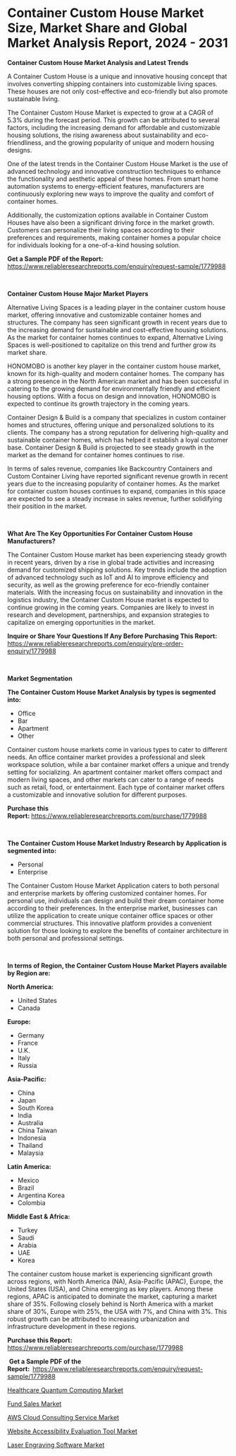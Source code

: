 <p><h1>Container Custom House Market Size, Market Share and Global Market Analysis Report, 2024 - 2031</h1></p><p><strong>Container Custom House Market Analysis and Latest Trends</strong></p>
<p><p>A Container Custom House is a unique and innovative housing concept that involves converting shipping containers into customizable living spaces. These houses are not only cost-effective and eco-friendly but also promote sustainable living. </p><p>The Container Custom House Market is expected to grow at a CAGR of 5.3% during the forecast period. This growth can be attributed to several factors, including the increasing demand for affordable and customizable housing solutions, the rising awareness about sustainability and eco-friendliness, and the growing popularity of unique and modern housing designs.</p><p>One of the latest trends in the Container Custom House Market is the use of advanced technology and innovative construction techniques to enhance the functionality and aesthetic appeal of these homes. From smart home automation systems to energy-efficient features, manufacturers are continuously exploring new ways to improve the quality and comfort of container homes.</p><p>Additionally, the customization options available in Container Custom Houses have also been a significant driving force in the market growth. Customers can personalize their living spaces according to their preferences and requirements, making container homes a popular choice for individuals looking for a one-of-a-kind housing solution.</p></p>
<p><strong>Get a Sample PDF of the Report:&nbsp;</strong> <a href="https://www.reliableresearchreports.com/enquiry/request-sample/1779988">https://www.reliableresearchreports.com/enquiry/request-sample/1779988</a></p>
<p>&nbsp;</p>
<p><strong>Container Custom House Major Market Players</strong></p>
<p><p>Alternative Living Spaces is a leading player in the container custom house market, offering innovative and customizable container homes and structures. The company has seen significant growth in recent years due to the increasing demand for sustainable and cost-effective housing solutions. As the market for container homes continues to expand, Alternative Living Spaces is well-positioned to capitalize on this trend and further grow its market share.</p><p>HONOMOBO is another key player in the container custom house market, known for its high-quality and modern container homes. The company has a strong presence in the North American market and has been successful in catering to the growing demand for environmentally friendly and efficient housing options. With a focus on design and innovation, HONOMOBO is expected to continue its growth trajectory in the coming years.</p><p>Container Design & Build is a company that specializes in custom container homes and structures, offering unique and personalized solutions to its clients. The company has a strong reputation for delivering high-quality and sustainable container homes, which has helped it establish a loyal customer base. Container Design & Build is projected to see steady growth in the market as the demand for container homes continues to rise.</p><p>In terms of sales revenue, companies like Backcountry Containers and Custom Container Living have reported significant revenue growth in recent years due to the increasing popularity of container homes. As the market for container custom houses continues to expand, companies in this space are expected to see a steady increase in sales revenue, further solidifying their position in the market.</p></p>
<p>&nbsp;</p>
<p><strong>What Are The Key Opportunities For Container Custom House Manufacturers?</strong></p>
<p><p>The Container Custom House market has been experiencing steady growth in recent years, driven by a rise in global trade activities and increasing demand for customized shipping solutions. Key trends include the adoption of advanced technology such as IoT and AI to improve efficiency and security, as well as the growing preference for eco-friendly container materials. With the increasing focus on sustainability and innovation in the logistics industry, the Container Custom House market is expected to continue growing in the coming years. Companies are likely to invest in research and development, partnerships, and expansion strategies to capitalize on emerging opportunities in the market.</p></p>
<p><strong>Inquire or Share Your Questions If Any Before Purchasing This Report:</strong> <a href="https://www.reliableresearchreports.com/enquiry/pre-order-enquiry/1779988">https://www.reliableresearchreports.com/enquiry/pre-order-enquiry/1779988</a></p>
<p>&nbsp;</p>
<p><strong>Market Segmentation</strong></p>
<p><strong>The Container Custom House Market Analysis by types is segmented into:</strong></p>
<p><ul><li>Office</li><li>Bar</li><li>Apartment</li><li>Other</li></ul></p>
<p><p>Container custom house markets come in various types to cater to different needs. An office container market provides a professional and sleek workspace solution, while a bar container market offers a unique and trendy setting for socializing. An apartment container market offers compact and modern living spaces, and other markets can cater to a range of needs such as retail, food, or entertainment. Each type of container market offers a customizable and innovative solution for different purposes.</p></p>
<p><strong>Purchase this Report:&nbsp;</strong><a href="https://www.reliableresearchreports.com/purchase/1779988">https://www.reliableresearchreports.com/purchase/1779988</a></p>
<p>&nbsp;</p>
<p><strong>The Container Custom House Market Industry Research by Application is segmented into:</strong></p>
<p><ul><li>Personal</li><li>Enterprise</li></ul></p>
<p><p>The Container Custom House Market Application caters to both personal and enterprise markets by offering customized container homes. For personal use, individuals can design and build their dream container home according to their preferences. In the enterprise market, businesses can utilize the application to create unique container office spaces or other commercial structures. This innovative platform provides a convenient solution for those looking to explore the benefits of container architecture in both personal and professional settings.</p></p>
<p>&nbsp;</p>
<p><strong>In terms of Region, the Container Custom House Market Players available by Region are:</strong></p>
<p>
    <p> <strong> North America: </strong>
        <ul>
            <li>United States</li>
            <li>Canada</li>
        </ul>
        </p> 
    <p> <strong> Europe: </strong>
        <ul>
            <li>Germany</li>
            <li>France</li>
            <li>U.K.</li>
            <li>Italy</li>
            <li>Russia</li>
        </ul>
        </p> 
    <p> <strong> Asia-Pacific: </strong>
        <ul>
            <li>China</li>
            <li>Japan</li>
            <li>South Korea</li>
            <li>India</li>
            <li>Australia</li>
            <li>China Taiwan</li>
            <li>Indonesia</li>
            <li>Thailand</li>
            <li>Malaysia</li>
        </ul>
        </p> 
    <p> <strong> Latin America: </strong>
        <ul>
            <li>Mexico</li>
            <li>Brazil</li>
            <li>Argentina Korea</li>
            <li>Colombia</li>
        </ul>
        </p> 
    <p> <strong> Middle East & Africa: </strong>
        <ul>
            <li>Turkey</li>
            <li>Saudi</li>
            <li>Arabia</li>
            <li>UAE</li>
            <li>Korea</li>
        </ul>
    </p>
    </p>
<p><p>The container custom house market is experiencing significant growth across regions, with North America (NA), Asia-Pacific (APAC), Europe, the United States (USA), and China emerging as key players. Among these regions, APAC is anticipated to dominate the market, capturing a market share of 35%. Following closely behind is North America with a market share of 30%, Europe with 25%, the USA with 7%, and China with 3%. This robust growth can be attributed to increasing urbanization and infrastructure development in these regions.</p></p>
<p><strong>Purchase this Report: </strong><a href="https://www.reliableresearchreports.com/purchase/1779988">https://www.reliableresearchreports.com/purchase/1779988</a></p>
<p>&nbsp;<strong>Get a Sample PDF of the Report:&nbsp;&nbsp;</strong><a href="https://www.reliableresearchreports.com/enquiry/request-sample/1779988">https://www.reliableresearchreports.com/enquiry/request-sample/1779988</a></p>
<p><strong></strong></p>
<p><p><a href="https://medium.com/@dorinaprifti56/healthcare-quantum-computing-market-insights-into-market-cagr-market-trends-and-growth-749cf46f27b7">Healthcare Quantum Computing Market</a></p><p><a href="https://medium.com/@arnisaleka1951/fund-sales-nbsp-market-focuses-on-market-share-size-and-projected-forecast-till-2031-f19744e6b2ad">Fund Sales Market</a></p><p><a href="https://medium.com/@nicholasstewart02/aws-cloud-consulting-service-market-exploring-market-share-market-trends-and-future-growth-08c9b4726ba2">AWS Cloud Consulting Service Market</a></p><p><a href="https://medium.com/@nicholasstewart02/website-accessibility-evaluation-tool-market-size-and-market-trends-complete-industry-overview-1ac7335ba1ad">Website Accessibility Evaluation Tool Market</a></p><p><a href="https://medium.com/@williammann19/analyzing-laser-engraving-software-market-global-industry-perspective-and-forecast-2024-to-2031-4feee3093a54">Laser Engraving Software Market</a></p></p>